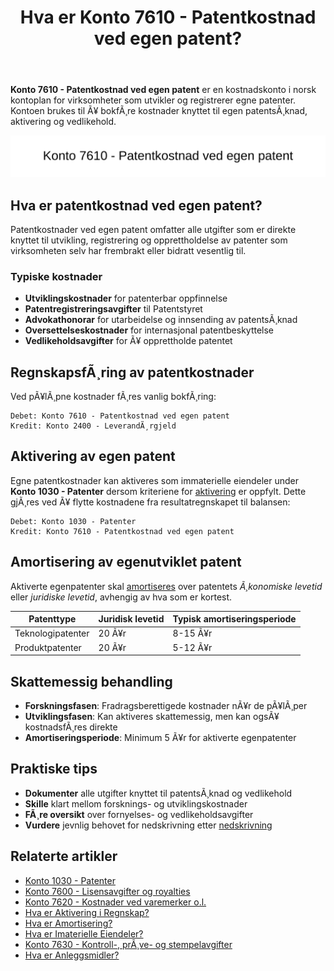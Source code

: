 ﻿---
title: "Hva er Konto 7610 - Patentkostnad ved egen patent?"
meta_title: "7610-patentkostnad-ved-egen-patent"
meta_description: '**Konto 7610 - Patentkostnad ved egen patent** er en kostnadskonto i norsk kontoplan for virksomheter som utvikler og registrerer egne patenter. Kontoen brukes ...'
slug: 7610-patentkostnad-ved-egen-patent
type: blog
layout: pages/single
---

**Konto 7610 - Patentkostnad ved egen patent** er en kostnadskonto i norsk kontoplan for virksomheter som utvikler og registrerer egne patenter. Kontoen brukes til Ã¥ bokfÃ¸re kostnader knyttet til egen patentsÃ¸knad, aktivering og vedlikehold.

![Illustrasjon av konto 7610 patentkostnad ved egen patent](7610-patentkostnad-ved-egen-patent-image.svg)

## Hva er patentkostnad ved egen patent?

Patentkostnader ved egen patent omfatter alle utgifter som er direkte knyttet til utvikling, registrering og opprettholdelse av patenter som virksomheten selv har frembrakt eller bidratt vesentlig til.

### Typiske kostnader

* **Utviklingskostnader** for patenterbar oppfinnelse
* **Patentregistreringsavgifter** til Patentstyret
* **Advokathonorar** for utarbeidelse og innsending av patentsÃ¸knad
* **Oversettelseskostnader** for internasjonal patentbeskyttelse
* **Vedlikeholdsavgifter** for Ã¥ opprettholde patentet

## RegnskapsfÃ¸ring av patentkostnader

Ved pÃ¥lÃ¸pne kostnader fÃ¸res vanlig bokfÃ¸ring:

```text
Debet: Konto 7610 - Patentkostnad ved egen patent
Kredit: Konto 2400 - LeverandÃ¸rgjeld
```

## Aktivering av egen patent

Egne patentkostnader kan aktiveres som immaterielle eiendeler under **Konto 1030 - Patenter** dersom kriteriene for [aktivering](/blogs/regnskap/hva-er-aktivering "Hva er Aktivering i Regnskap?") er oppfylt. Dette gjÃ¸res ved Ã¥ flytte kostnadene fra resultatregnskapet til balansen:

```text
Debet: Konto 1030 - Patenter
Kredit: Konto 7610 - Patentkostnad ved egen patent
```

## Amortisering av egenutviklet patent

Aktiverte egenpatenter skal [amortiseres](/blogs/regnskap/hva-er-amortisering "Hva er Amortisering?") over patentets *Ã¸konomiske levetid* eller *juridiske levetid*, avhengig av hva som er kortest.

| Patenttype           | Juridisk levetid | Typisk amortiseringsperiode |
|----------------------|------------------|-----------------------------|
| Teknologipatenter    | 20 Ã¥r            | 8-15 Ã¥r                     |
| Produktpatenter      | 20 Ã¥r            | 5-12 Ã¥r                     |

## Skattemessig behandling

* **Forskningsfasen**: Fradragsberettigede kostnader nÃ¥r de pÃ¥lÃ¸per
* **Utviklingsfasen**: Kan aktiveres skattemessig, men kan ogsÃ¥ kostnadsfÃ¸res direkte
* **Amortiseringsperiode**: Minimum 5 Ã¥r for aktiverte egenpatenter

## Praktiske tips

* **Dokumenter** alle utgifter knyttet til patentsÃ¸knad og vedlikehold
* **Skille** klart mellom forsknings- og utviklingskostnader
* **FÃ¸re oversikt** over fornyelses- og vedlikeholdsavgifter
* **Vurdere** jevnlig behovet for nedskrivning etter [nedskrivning](/blogs/regnskap/hva-er-nedskrivning "Hva er Nedskrivning?")

## Relaterte artikler

* [Konto 1030 - Patenter](/blogs/kontoplan/1030-patenter "Konto 1030 - Patenter")
* [Konto 7600 - Lisensavgifter og royalties](/blogs/kontoplan/7600-lisensavgifter-og-royalties "Konto 7600 - Lisensavgifter og royalties")
* [Konto 7620 - Kostnader ved varemerker o.l.](/blogs/kontoplan/7620-kostnader-ved-varemerker-o-l "Konto 7620 - Kostnader ved varemerker o.l.")
* [Hva er Aktivering i Regnskap?](/blogs/regnskap/hva-er-aktivering "Hva er Aktivering i Regnskap?")
* [Hva er Amortisering?](/blogs/regnskap/hva-er-amortisering "Hva er Amortisering?")
* [Hva er Imaterielle Eiendeler?](/blogs/regnskap/hva-er-imaterielle-eiendeler "Hva er Imaterielle Eiendeler?")
* [Konto 7630 - Kontroll-, prÃ¸ve- og stempelavgifter](/blogs/kontoplan/7630-kontroll-prove-og-stempelavgifter "Konto 7630 - Kontroll-, prÃ¸ve- og stempelavgifter")
* [Hva er Anleggsmidler?](/blogs/regnskap/hva-er-anleggsmidler "Hva er Anleggsmidler?")

